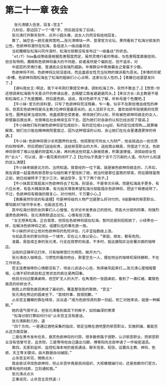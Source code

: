 # 第二十一章 夜会
        张元清键入信息，回复∶宫主”
       几秒后，那边回了一个"嗯"字，然后就没有了后续。
       张元清打开聊天软件，点开小圆头像，这女人仍然没有给他回复。
       算了，抽空去一趟无痕宾馆吧……张元清嘀咕一声，登录官方论坛，果然看到了松海分部发的公告，色欲神将潜伏在松海，各组进入一级战备状态
       当初魔眼在松海兴风作浪时，松海分部都没有发布过"一级备战"的状态。
       ‘et/f）how备战等级是根据危害程度而定，虽然灵境行者的等级，与危害程度直接挂钩，但总有特例。魔眼和色欲神将最大的不同是，前者虽然是个偏执狂，但不滥杀，对
       中底层的灵境行者、普通民众没有强烈威胁。毕竟群众中欺男霸女之辈属于少数。
       色欲神将不同，色欲神将比较没底线，而且蛊惑女性充当玩物的做派极为恶劣。【多情的珍妮∶卧槽，色欲神将跑松海去了松海的姐妹们小心点啊，这家伙没人性的。】【青藤已经瑟瑟发抖了。】
       【请叫我女王∶啊这，我下半年刚打算提交申请，调到松海工作，突然不敢去了。】【悠悠∶你还想调来松海我今天差点吓的申请出差，去隔壁江南省避避避风头。】【来日方长∶兵主教是不是和松海杠上了先是魔眼，然后是色欲。话说，我对色欲不太了解，听称号是个色魔吧。】
       【牛小妹∶官方的资料里，只写了色欲神将荒淫残暴，乍一看，似乎不及那些嗜血成性的神将，但其实色欲神将是兵主教J位神将里最恶劣的。此人活跃于北方，喜欢劫掠年轻貌美的优质女性，圈养起来当成玩物，他蛊惑那些受害者，修改她们的认知，所有被色欲神将掳走的女人，即使最后救出来，也很难在社会继续生存下去，因为她们对自身的认知已经出现了错误。】
       【牛小妹她们有的被色欲神将定位成奴仆，有的定位成xing奴，有的定位成母狗……就算被解救，她们也只能在精神病院里度过，因为这种错误的认知，会让她们在社会里遭遇更惨的待遇。】
       【牛小妹∶色欲神将很少杀死圈养的女性，他视那些可怜女人为财产，他会挑选出一些优质的玩物培养，然后把她们送给权贵，送给邪恶职业的大传，送给商业精英，凭借这个方法，色欲神将获得了难以估量的财富和人脉，再利用这些财富人脉做慈善，积累道德值，消弭劫掠女性的"业火"，可以说，是一套完美的闭环了。】【牡丹仙子真是个该千刀万剐的人渣。你为什么知道的这么清楚】
       【牛小妹老娘是北方的，当然知道。我曾经的一位下属，就是被色欲神将掳走的，几年后，我在调查一起富商和邪恶职业勾结的案子里找到了她，她当时是那位富商的禁脔，而在跟随富商之前，她已经被转手了至少三次，被迫受孕，生下了两个孩子。】
       【牛小妹其实我挺高兴色欲神将去了松海，别误会，不是幸灾乐祸，而是松海高手更多，有六位长老，有各大精英执事，有元始天尊我希望松海分部能猎杀色欲神将，把这个祸害给除了。不过，色欲神将有极强的报复心，对付他时，千万要小心。】
       【青藤虽然你说的有道理】可是神将级的人物产岂是那么好对付的，6级巅峰的邪恶职业，哪怕面对7级守序长老，也能逃生吧。】
       其中松海分部的女同事们人心惶惶，在评论中发表自己的担忧。而各大分部的同事，则强烈谴责色欲神将。张元清默默退出论坛，心情有些沉重。
       "女王想来松海，正合我意，但现在色欲神将就在松海，暂时还是别招揽她了，小绿茶也一样，在解决色欲神将之前，组建队伍的事先放一放。
       牛小妹的评论让他对色欲神将的危险评估，几乎呈指数级上涨。
       与如此恶劣的家伙同处一个城市，实在让人难以安心，“家庭、朋友，都有危险。
       凌晨，易容成王泰的张元清，行走在寂寥的街道，不多时，抵达康阳区治安署对面的咖啡店。
       沿街的店铺早已打烊，只有咖啡馆灯光明亮，敞开大门。
       张元清进入咖啡店，习惯性的看向吧台，那里空无一人，摆在吧台的咖啡机保持静默，不在工作状态。
       宫主连煮咖啡的心情都没有了，待会儿说话小心些，免得被吊起来打……张元清心里暗暗警惕，心情不好的疯批和正常状态的疯壮是两回事。
       他目光扫过摆满桌椅，但空旷无人的大厅，在角落的一张圆桌前，看到了一袭红裙，戴银色面具的妙龄女子。
       她脸上的银色面具换成了最初的，覆盖整张脸的那款。"宫主"
       张元清在旁边的圆桌坐下，"荔枝的事，我很抱歉。"
       止杀宫主慵懒的靠在椅背，淡淡道∶“成为色欲俘虏的那一刻起，死亡对她来说，就是一种解脱。”
       她的语气很平淡，但张元清看到面具下的眸子，如同幽深的寒潭
       "松海分部打算如何行动"止杀宫主没有废话。
       张元清斟酌几秒，道
       "四个方向，一是通过酒吧采集的指纹，锁定当晚在酒吧里的邪恶职业，实施抓捕，着能否从这方面突破.
       二是在黑市发布任务，悬赏色欲神将的行踪，很多散修路子很野，认识邪恶职业，而邪恶职业没有信誉可言，且贪财。三是等待他自己露出马脚，傅青阳向总部申请了一件秘密道具。
       第四，无差别监听、监控松海本地的居民通话、聊天信息、短信，设置兵主教、神将、色欲、天王等关键词，由大数据自动捕捉。”
       止杀宫主听完，微微点头∶
       我会尝试寻找色欲神将，但止杀宫毕竟是民间组织，大规模搜捕行动，还是依赖你们官方。如果有他的线索，立刻通知我。”
       张元清点点头
       正事说完，止杀宫主突然道∶)